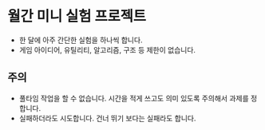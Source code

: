 
# 월간 미니 실험 프로젝트
- 한 달에 아주 간단한 실험을 하나씩 합니다.
- 게임 아이디어, 유틸리티, 알고리즘, 구조 등 제한이 없습니다.

## 주의
- 풀타임 작업을 할 수 없습니다. 시간을 적게 쓰고도 의미 있도록 주의해서 과제를 정합니다.
- 실패하더라도 시도합니다. 건너 뛰기 보다는 실패라도 합니다.

